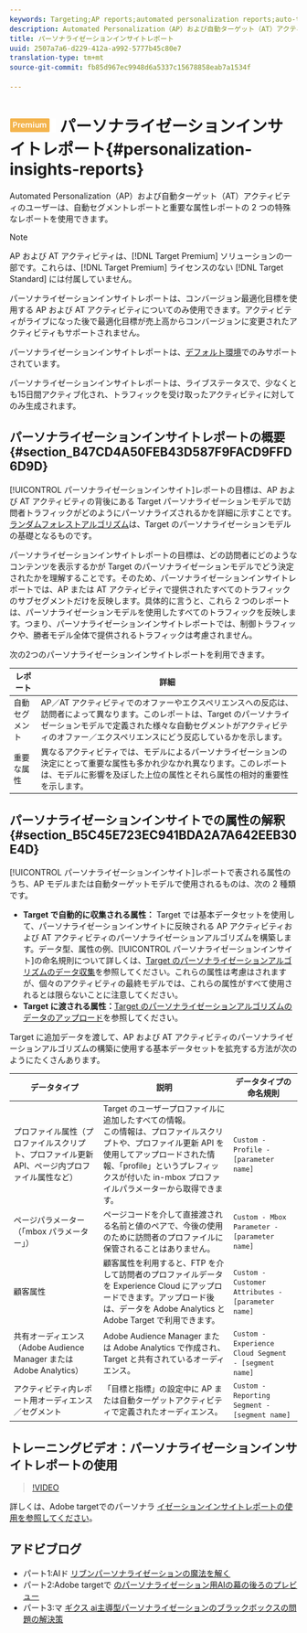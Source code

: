```yaml
---
keywords: Targeting;AP reports;automated personalization reports;auto-target;auto target;auto target report;auto-target report;personalization;insights;automated segments;faq;frequently asked questions;important attributes
description: Automated Personalization（AP）および自動ターゲット（AT）アクティビティのユーザーは、自動セグメントレポートと重要な属性レポートの 2 つの特殊なレポートを使用できます。
title: パーソナライゼーションインサイトレポート
uuid: 2507a7a6-d229-412a-a992-5777b45c80e7
translation-type: tm+mt
source-git-commit: fb85d967ec9948d6a5337c15678858eab7a1534f

---
```



# ![PREMIUM](/help/assets/premium.png) パーソナライゼーションインサイトレポート{#personalization-insights-reports}

Automated Personalization（AP）および自動ターゲット（AT）アクティビティのユーザーは、自動セグメントレポートと重要な属性レポートの 2 つの特殊なレポートを使用できます。

>[!NOTE]
>
>AP および AT アクティビティは、[!DNL Target Premium] ソリューションの一部です。これらは、[!DNL Target Premium] ライセンスのない [!DNL Target Standard] には付属していません。
>
>パーソナライゼーションインサイトレポートは、コンバージョン最適化目標を使用する AP および AT アクティビティについてのみ使用できます。アクティビティがライブになった後で最適化目標が売上高からコンバージョンに変更されたアクティビティもサポートされません。
>
>パーソナライゼーションインサイトレポートは、[デフォルト環境](../../administrating-target/hosts.md)でのみサポートされています。
>
>パーソナライゼーションインサイトレポートは、ライブステータスで、少なくとも15日間アクティブ化され、トラフィックを受け取ったアクティビティに対してのみ生成されます。

## パーソナライゼーションインサイトレポートの概要 {#section_B47CD4A50FEB43D587F9FACD9FFD6D9D}

[!UICONTROL パーソナライゼーションインサイト]レポートの目標は、AP および AT アクティビティの背後にある Target パーソナライゼーションモデルで訪問者トラフィックがどのようにパーソナライズされるかを詳細に示すことです。[ランダムフォレストアルゴリズム](/help/c-activities/t-automated-personalization/algo-random-forest.md)は、Target のパーソナライゼーションモデルの基礎となるものです。

パーソナライゼーションインサイトレポートの目標は、どの訪問者にどのようなコンテンツを表示するかが Target のパーソナライゼーションモデルでどう決定されたかを理解することです。そのため、パーソナライゼーションインサイトレポートでは、AP または AT アクティビティで提供されたすべてのトラフィックのサブセグメントだけを反映します。具体的に言うと、これら 2 つのレポートは、パーソナライゼーションモデルを使用したすべてのトラフィックを反映します。つまり、パーソナライゼーションインサイトレポートでは、制御トラフィックや、勝者モデル全体で提供されるトラフィックは考慮されません。

次の2つのパーソナライゼーションインサイトレポートを利用できます。

| レポート | 詳細 |
|--- |--- |
| 自動セグメント | AP／AT アクティビティでのオファーやエクスペリエンスへの反応は、訪問者によって異なります。このレポートは、Target のパーソナライゼーションモデルで定義された様々な自動セグメントがアクティビティのオファー／エクスペリエンスにどう反応しているかを示します。 |
| 重要な属性 | 異なるアクティビティでは、モデルによるパーソナライゼーションの決定にとって重要な属性も多かれ少なかれ異なります。このレポートは、モデルに影響を及ぼした上位の属性とそれら属性の相対的重要性を示します。 |

## パーソナライゼーションインサイトでの属性の解釈 {#section_B5C45E723EC941BDA2A7A642EEB30E4D}

[!UICONTROL パーソナライゼーションインサイト]レポートで表される属性のうち、AP モデルまたは自動ターゲットモデルで使用されるものは、次の 2 種類です。

* **Target で自動的に収集される属性：** Target では基本データセットを使用して、パーソナライゼーションインサイトに反映される AP アクティビティおよび AT アクティビティのパーソナライゼーションアルゴリズムを構築します。データ型、属性の例、[!UICONTROL パーソナライゼーションインサイト]の命名規則について詳しくは、[Target のパーソナライゼーションアルゴリズムのデータ収集](../../c-activities/t-automated-personalization/ap-data.md#reference_255BD3DE7AD04DC9B766E0BC78961058)を参照してください。これらの属性は考慮はされますが、個々のアクティビティの最終モデルでは、これらの属性がすべて使用されるとは限らないことに注意してください。
* **Target に渡される属性：**[Target のパーソナライゼーションアルゴリズムのデータのアップロード](../../c-activities/t-automated-personalization/uploading-data-for-the-target-personalization-algorithms.md#concept_85EA505B37E54514A1C8AB91553FEED6)を参照してください。

Target に追加データを渡して、AP および AT アクティビティのパーソナライゼーションアルゴリズムの構築に使用する基本データセットを拡充する方法が次のようにたくさんあります。

| データタイプ | 説明 | データタイプの命名規則 |
|--- |--- |--- |
| プロファイル属性（プロファイルスクリプト、プロファイル更新 API、ページ内プロファイル属性など） | Target のユーザープロファイルに追加したすべての情報。<br>この情報は、プロファイルスクリプトや、プロファイル更新 API を使用してアップロードされた情報、「profile」というプレフィックスが付いた in-mbox プロファイルパラメーターから取得できます。 | `Custom - Profile - [parameter name]` |
| ページパラメーター（「mbox パラメーター」） | ページコードを介して直接渡される名前と値のペアで、今後の使用のために訪問者のプロファイルに保管されることはありません。 | `Custom - Mbox Parameter - [parameter name]` |
| 顧客属性 | 顧客属性を利用すると、FTP を介して訪問者のプロファイルデータを Experience Cloud にアップロードできます。アップロード後は、データを Adobe Analytics と Adobe Target で利用できます。 | `Custom - Customer Attributes - [parameter name]` |
| 共有オーディエンス（Adobe Audience Manager または Adobe Analytics） | Adobe Audience Manager または Adobe Analytics で作成され、Target と共有されているオーディエンス。 | `Custom - Experience Cloud Segment - [segment name]` |
| アクティビティ内レポート用オーディエンス／セグメント | 「目標と指標」の設定中に AP または自動ターゲットアクティビティで定義されたオーディエンス。 | `Custom - Reporting Segment - [segment name]` |

## トレーニングビデオ：パーソナライゼーションインサイトレポートの使用

>[!VIDEO](https://video.tv.adobe.com/v/25601/)

詳しくは、Adobe targetでのパーソナラ [イゼーションインサイトレポートの使用を参照してください](https://helpx.adobe.com/target/kt/using/personalization-insights-report-feature-video-use.html)。

## アドビブログ

* パート1:AIド [リブンパーソナライゼーションの魔法を解く](https://theblog.adobe.com/taking-mystery-magic-ai-driven-personalization-part-1/)
* パート2:Adobe targetで [のパーソナライゼーション用AIの幕の後ろのプレビュー](https://theblog.adobe.com/a-peek-behind-the-curtain-of-ai-for-personalization-in-adobe-target/)
* パート3:マ [ギクス ai主導型パーソナライゼーションのブラックボックスの問題の解決策](https://theblog.adobe.com/magix-the-solution-to-the-black-box-issue-of-ai-driven-personalization/)
